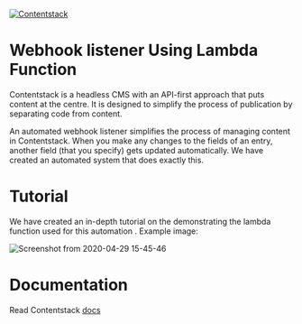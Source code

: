 [![Contentstack](https://www.contentstack.com/docs/static/images/contentstack.png)](https://www.contentstack.com/)

# Webhook listener Using Lambda Function

Contentstack is a headless CMS with an API-first approach that puts content at the centre. It is designed to simplify the process of publication by separating code from content.

An automated webhook listener simplifies the process of managing content in Contentstack. When you make any changes to the fields of an entry, another field (that you specify) gets updated automatically. We have created an automated system that does exactly this.

# Tutorial

We have created an in-depth tutorial on the demonstrating the lambda function used for this automation . Example image:

![Screenshot from 2020-04-29 15-45-46](https://user-images.githubusercontent.com/29656920/82427866-4a995480-9aa7-11ea-83d5-b1c07ece87ce.png)

# Documentation

Read Contentstack [docs](https://www.contentstack.com/docs/)
